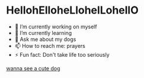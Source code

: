 # HellohElloheLlohelLohellO

- 🔭 I’m currently working on myself
- 🌱 I’m currently learning
- 💬 Ask me about my dogs
- 📫 How to reach me: prayers
- ⚡ Fun fact: Don't take life too seriously

[wanna see a cute dog](https://media.tenor.com/wOfgdV7fXAYAAAAC/adopt-dont-shop.gif)
